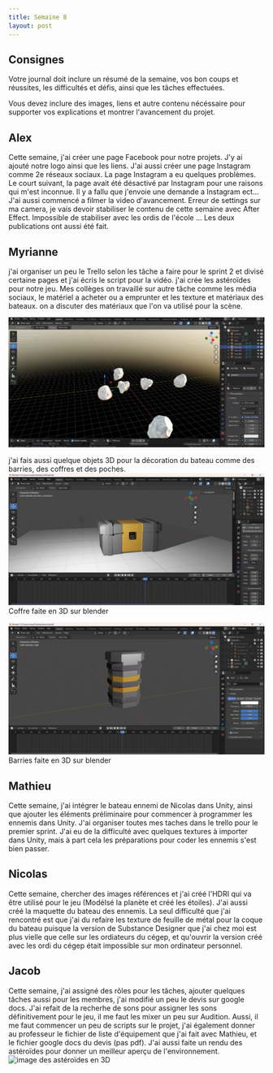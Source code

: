 ```yaml
---
title: Semaine 8
layout: post
---
```


## Consignes

Votre journal doit inclure un résumé de la semaine, vos bon coups et réussites, les difficultés et défis, ainsi que les tâches effectuées.

Vous devez inclure des images, liens et autre contenu nécéssaire pour supporter vos explications et montrer l'avancement du projet.

## Alex
Cette semaine, j'ai créer une page Facebook pour notre projets. J'y ai ajouté notre logo ainsi que les liens. J'ai aussi créer une page Instagram comme 2e réseaux sociaux. La page Instagram a eu quelques problèmes. Le court suivant, la page avait été désactivé par Instagram pour une raisons qui m'est inconnue. Il y a fallu que j'envoie une demande a Instagram ect... J'ai aussi commencé a filmer la video d'avancement. Erreur de settings sur ma camera, je vais devoir stabiliser le contenu de cette semaine avec After Effect. Impossible de stabiliser avec les ordis de l'école ... Les deux publications ont aussi été fait.

## Myrianne
j'ai organiser un peu le Trello selon les tâche a faire pour le sprint 2 et divisé certaine pages et j'ai écris le script pour la vidéo.
j'ai crée les astéroïdes pour notre jeu. Mes collèges on travaillé sur autre tâche comme les média sociaux, le matériel a acheter ou a emprunter et les texture et matériaux des bateaux. on a discuter des matériaux que l'on va utilisé pour la scène.

![image des astéroïdes en 3D](../medias/asteroide.jpg)

j'ai fais aussi quelque objets 3D pour la décoration du bateau comme des barries, des coffres et des poches.
![image du coffre en 3D](../medias/coffre.png)
Coffre faite en 3D sur blender

![image du barrie en 3D](../medias/barrie.png)
Barries faite en 3D sur blender




## Mathieu
Cette semaine, j'ai intégrer le bateau ennemi de Nicolas dans Unity, ainsi que ajouter les éléments préliminaire pour commencer à programmer les ennemis dans Unity. J'ai organiser toutes mes taches dans le trello pour le premier sprint. J'ai eu de la difficulté avec quelques textures à importer dans Unity, mais à part cela les préparations pour coder les ennemis s'est bien passer.

## Nicolas
Cette semaine, chercher des images références et j'ai créé l'HDRI qui va être utilisé pour le jeu (Modélsé la planète et créé les étoiles). J'ai aussi créé la maquette du bateau des ennemis. La seul difficulté que j'ai rencontré est que j'ai du refaire les texture de feuille de métal pour la coque du bateau puisque la version de Substance Designer que j'ai chez moi est plus vielle que celle sur les ordiateurs du cégep, et qu'ouvrir la version créé avec les ordi du cégep était impossible sur mon ordinateur personnel. 

## Jacob 
Cette semaine, j'ai assigné des rôles pour les tâches, ajouter quelques tâches aussi pour les membres, j'ai modifié un peu le devis sur google docs. J'ai refait de la recherhe de sons pour assigner les sons définitivement pour le jeu, il me faut les mixer un peu sur Audition. Aussi, il me faut commencer un peu de scripts sur le projet, j'ai également donner au professeur le fichier de liste d'équipement que j'ai fait avec Mathieu, et le fichier google docs du devis (pas pdf). J'ai aussi faite un rendu des astéroïdes pour donner un meilleur aperçu de l'environnement.
![image des astéroïdes en 3D](../medias/astéroides.png)
